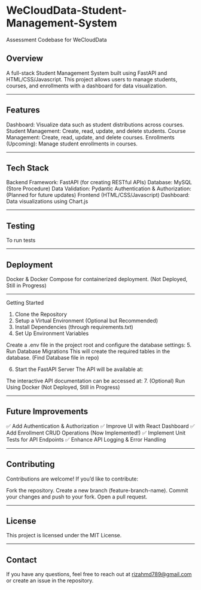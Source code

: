 # WeCloudData-Student-Management-System
Assessment Codebase for WeCloudData


## Overview
A full-stack Student Management System built using FastAPI and HTML/CSS/Javascript. This project allows users to manage students, courses, and enrollments with a dashboard for data visualization.

---


## Features

Dashboard: Visualize data such as student distributions across courses.
Student Management: Create, read, update, and delete students.
Course Management: Create, read, update, and delete courses.
Enrollments (Upcoming): Manage student enrollments in courses.

---


## Tech Stack

Backend
Framework: FastAPI (for creating RESTful APIs)
Database: MySQL (Store Procedure)
Data Validation: Pydantic
Authentication & Authorization: (Planned for future updates)
Frontend (HTML/CSS/Javascript)
Dashboard: Data visualizations using Chart.js

---


## Testing
To run tests

---


## Deployment
Docker & Docker Compose for containerized deployment. (Not Deployed, Still in Progress)

---


Getting Started
1. Clone the Repository
2. Setup a Virtual Environment (Optional but Recommended)
3. Install Dependencies (through requirements.txt)
4. Set Up Environment Variables

Create a .env file in the project root and configure the database settings:
5. Run Database Migrations
    This will create the required tables in the database. (Find Database file in repo)

6. Start the FastAPI Server
    The API will be available at:

The interactive API documentation can be accessed at:
7. (Optional) Run Using Docker (Not Deployed, Still in Progress)

---


## Future Improvements
✅ Add Authentication & Authorization
✅ Improve UI with React Dashboard
✅ Add Enrollment CRUD Operations (Now Implemented!)
✅ Implement Unit Tests for API Endpoints
✅ Enhance API Logging & Error Handling

---


## Contributing
Contributions are welcome! If you’d like to contribute:

Fork the repository.
Create a new branch (feature-branch-name).
Commit your changes and push to your fork.
Open a pull request.

---


## License
This project is licensed under the MIT License.

---


## Contact
If you have any questions, feel free to reach out at rizahmd789@gmail.com or create an issue in the repository.